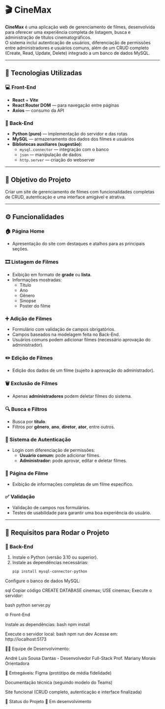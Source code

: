 # 🎬 CineMax

**CineMax** é uma aplicação web de gerenciamento de filmes, desenvolvida para oferecer uma experiência completa de listagem, busca e administração de títulos cinematográficos.  
O sistema inclui autenticação de usuários, diferenciação de permissões entre administradores e usuários comuns, além de um CRUD completo (Create, Read, Update, Delete) integrado a um banco de dados MySQL.

---

## 🚀 Tecnologias Utilizadas

### 💻 Front-End
- **React** + **Vite**
- **React Router DOM** — para navegação entre páginas
- **Axios** — consumo da API

### 🐍 Back-End
- **Python (puro)** — implementação do servidor e das rotas
- **MySQL** — armazenamento dos dados dos filmes e usuários
- **Bibliotecas auxiliares (sugestão):**
  - `mysql.connector` — integração com o banco
  - `json` — manipulação de dados
  - `http.server` — criação do webserver

---

## 🎯 Objetivo do Projeto

Criar um site de gerenciamento de filmes com funcionalidades completas de CRUD, autenticação e uma interface amigável e atrativa.

---

## ⚙️ Funcionalidades

### 🏠 Página Home
- Apresentação do site com destaques e atalhos para as principais seções.

### 🎞️ Listagem de Filmes
- Exibição em formato de **grade** ou **lista**.
- Informações mostradas:
  - Título
  - Ano
  - Gênero
  - Sinopse
  - Poster do filme

### ➕ Adição de Filmes
- Formulário com validação de campos obrigatórios.
- Campos baseados na modelagem feita no Back-End.
- Usuários comuns podem adicionar filmes (necessário aprovação do administrador).

### ✏️ Edição de Filmes
- Edição dos dados de um filme (sujeito à aprovação do administrador).

### 🗑️ Exclusão de Filmes
- Apenas **administradores** podem deletar filmes do sistema.

### 🔍 Busca e Filtros
- Busca por **título**.
- Filtros por **gênero**, **ano**, **diretor**, **ator**, entre outros.

### 👤 Sistema de Autenticação
- Login com diferenciação de permissões:
  - **Usuário comum:** pode adicionar filmes.
  - **Administrador:** pode aprovar, editar e deletar filmes.

### 📄 Página de Filme
- Exibição de informações completas de um filme específico.

### ✅ Validação
- Validação de campos nos formulários.
- Testes de usabilidade para garantir uma boa experiência do usuário.

---

## 🧩 Requisitos para Rodar o Projeto

### 🔧 Back-End
1. Instale o Python (versão 3.10 ou superior).  
2. Instale as dependências necessárias:
   ```bash
   pip install mysql-connector-python
Configure o banco de dados MySQL:

sql
Copiar código
CREATE DATABASE cinemax;
USE cinemax;
Execute o servidor:

bash
python server.py

🌐 Front-End

Instale as dependências:
bash
npm install

Execute o servidor local:
bash
npm run dev
Acesse em: http://localhost:5173

🧑‍💻 Equipe de Desenvolvimento:

André Luis Sousa Dantas -	Desenvolvedor Full-Stack
Prof. Mariany Morais	Orientadora

📘 Entregáveis:
Figma (protótipo de média fidelidade)

Documentação técnica (seguindo modelo do Teams)

Site funcional (CRUD completo, autenticação e interface finalizada)

🏁 Status do Projeto
🚧 Em desenvolvimento
